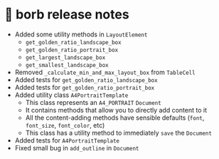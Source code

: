 
# :mega: borb release notes

- Added some utility methods in `LayoutElement`
  - `get_golden_ratio_landscape_box`
  - `get_golden_ratio_portrait_box`
  - `get_largest_landscape_box`
  - `get_smallest_landscape_box`
- Removed `_calculate_min_and_max_layout_box` from `TableCell`
- Added tests for `get_golden_ratio_landscape_box`
- Added tests for `get_golden_ratio_portrait_box`
- Added utility class `A4PortraitTemplate`
  - This class represents an `A4_PORTRAIT` `Document`
  - It contains methods that allow you to directly add content to it
  - All the content-adding methods have sensible defaults (`font`, `font_size`, `font_color`, etc)
  - This class has a utility method to immediately `save` the `Document`
- Added tests for `A4PortraitTemplate`
- Fixed small bug in `add_outline` in `Document`